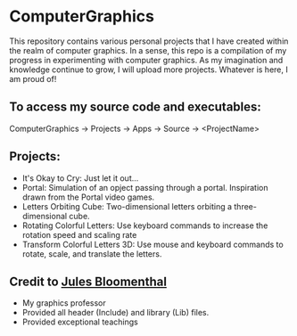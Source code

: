 # ComputerGraphics
This repository contains various personal projects that I have created within the realm of computer graphics. In a sense, this repo is a compilation of my progress in experimenting with computer graphics. As my imagination and knowledge continue to grow, I will upload more projects. Whatever is here, I am proud of! 

## To access my source code and executables:
ComputerGraphics -> Projects -> Apps -> Source -> \<ProjectName\>

## Projects:
- It's Okay to Cry: Just let it out...
- Portal: Simulation of an opject passing through a portal. Inspiration drawn from the Portal video games.
- Letters Orbiting Cube: Two-dimensional letters orbiting a three-dimensional cube.
- Rotating Colorful Letters: Use keyboard commands to increase the rotation speed and scaling rate
- Transform Colorful Letters 3D: Use mouse and keyboard commands to rotate, scale, and translate the letters.

## Credit to [Jules Bloomenthal](https://www.bloomenthal.com/)
- My graphics professor
- Provided all header (Include) and library (Lib) files.
- Provided exceptional teachings
